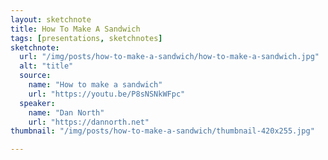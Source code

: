 ```yaml
---
layout: sketchnote
title: How To Make A Sandwich
tags: [presentations, sketchnotes]
sketchnote:
  url: "/img/posts/how-to-make-a-sandwich/how-to-make-a-sandwich.jpg"
  alt: "title"
  source:
    name: "How to make a sandwich"
    url: "https://youtu.be/P8sNSNkWFpc"
  speaker:
    name: "Dan North"
    url: "https://dannorth.net"
thumbnail: "/img/posts/how-to-make-a-sandwich/thumbnail-420x255.jpg"

---
```

